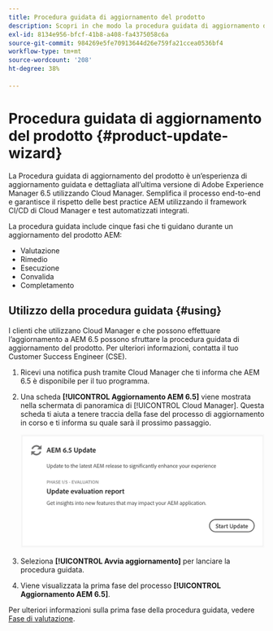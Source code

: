 ```yaml
---
title: Procedura guidata di aggiornamento del prodotto
description: Scopri in che modo la procedura guidata di aggiornamento del prodotto semplifica il processo di aggiornamento dell’AEM end-to-end in Cloud Manager.
exl-id: 8134e956-bfcf-41b8-a408-fa4375058c6a
source-git-commit: 984269e5fe70913644d26e759fa21ccea0536bf4
workflow-type: tm+mt
source-wordcount: '208'
ht-degree: 38%

---
```



# Procedura guidata di aggiornamento del prodotto {#product-update-wizard}

La Procedura guidata di aggiornamento del prodotto è un’esperienza di aggiornamento guidata e dettagliata all’ultima versione di Adobe Experience Manager 6.5 utilizzando Cloud Manager. Semplifica il processo end-to-end e garantisce il rispetto delle best practice AEM utilizzando il framework CI/CD di Cloud Manager e test automatizzati integrati.

La procedura guidata include cinque fasi che ti guidano durante un aggiornamento del prodotto AEM:

* Valutazione
* Rimedio
* Esecuzione
* Convalida
* Completamento

## Utilizzo della procedura guidata {#using}

I clienti che utilizzano Cloud Manager e che possono effettuare l’aggiornamento a AEM 6.5 possono sfruttare la procedura guidata di aggiornamento del prodotto. Per ulteriori informazioni, contatta il tuo Customer Success Engineer (CSE).

1. Ricevi una notifica push tramite Cloud Manager che ti informa che AEM 6.5 è disponibile per il tuo programma.

1. Una scheda **[!UICONTROL Aggiornamento AEM 6.5]** viene mostrata nella schermata di panoramica di [!UICONTROL Cloud Manager]. Questa scheda ti aiuta a tenere traccia della fase del processo di aggiornamento in corso e ti informa su quale sarà il prossimo passaggio.

   ![Scheda della procedura guidata di aggiornamento](/help/assets/Start-Update.png)

1. Seleziona **[!UICONTROL Avvia aggiornamento]** per lanciare la procedura guidata.

1. Viene visualizzata la prima fase del processo **[!UICONTROL Aggiornamento AEM 6.5]**.

Per ulteriori informazioni sulla prima fase della procedura guidata, vedere [Fase di valutazione](/help/product-update-wizard/evaluation.md).

